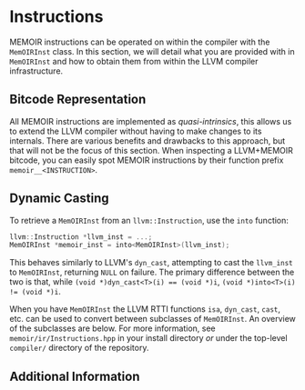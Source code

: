 # Instructions
MEMOIR instructions can be operated on within the compiler with the `MemOIRInst` class.
In this section, we will detail what you are provided with in `MemOIRInst` and how to obtain them from within the LLVM compiler infrastructure.

## Bitcode Representation
All MEMOIR instructions are implemented as _quasi-intrinsics_, this allows us to extend the LLVM compiler without having to make changes to its internals.
There are various benefits and drawbacks to this approach, but that will not be the focus of this section.
When inspecting a LLVM+MEMOIR bitcode, you can easily spot MEMOIR instructions by their function prefix `memoir__<INSTRUCTION>`.

## Dynamic Casting
To retrieve a `MemOIRInst` from an `llvm::Instruction`, use the `into` function:
```cpp
llvm::Instruction *llvm_inst = ...;
MemOIRInst *memoir_inst = into<MemOIRInst>(llvm_inst);
```
This behaves similarly to LLVM's `dyn_cast`, attempting to cast the `llvm_inst` to `MemOIRInst`, returning `NULL` on failure.
The primary difference between the two is that, while `(void *)dyn_cast<T>(i) == (void *)i`, `(void *)into<T>(i) != (void *)i`.

When you have `MemOIRInst` the LLVM RTTI functions `isa`, `dyn_cast`, `cast`, etc. can be used to convert between subclasses of `MemOIRInst`.
An overview of the subclasses are below.
For more information, see `memoir/ir/Instructions.hpp` in your install directory _or_ under the top-level `compiler/` directory of the repository.

## Additional Information
